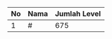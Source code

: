 | No | Nama            | Jumlah Level |
|----|-----------------|--------------|
| 1  | #    |    675        |
